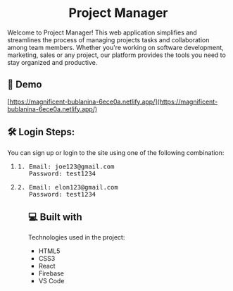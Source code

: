 <h1 align="center" id="title">Project Manager</h1>

<p id="description">Welcome to Project Manager! This web application simplifies and streamlines the process of managing projects tasks and collaboration among team members. Whether you're working on software development, marketing, sales or any project, our platform provides the tools you need to stay organized and productive.</p>

<h2>🚀 Demo</h2>

[https://magnificent-bublanina-6ece0a.netlify.app/](https://magnificent-bublanina-6ece0a.netlify.app/)

<h2>🛠️ Login Steps:</h2>

<p>You can sign up or login to the site using one of the following combination:</p>

<ol type="1">  
<li><pre>1. Email: joe123@gmail.com <br>   Password: test1234</pre></li>

<li><pre>2. Email: elon123@gmail.com <br>   Password: test1234</pre></li>
<ol>
  
  
<h2>💻 Built with</h2>

Technologies used in the project:

*   HTML5
*   CSS3
*   React
*   Firebase
*   VS Code
